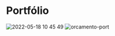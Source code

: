 # Portfólio
![2022-05-18 10 45 49](https://user-images.githubusercontent.com/63760133/169309252-0df635b0-b1b9-4993-9130-040bb780b38a.png)
![orcamento-port](https://user-images.githubusercontent.com/63760133/169310275-623b4d49-b25a-4556-b8b6-a70b6987c338.png)

